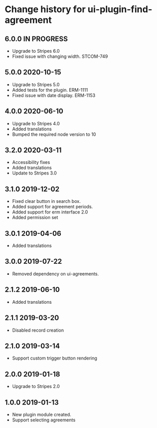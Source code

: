 # Change history for ui-plugin-find-agreement

## 6.0.0 IN PROGRESS
* Upgrade to Stripes 6.0
* Fixed issue with changing width. STCOM-749

## 5.0.0 2020-10-15
* Upgrade to Stripes 5.0
* Added tests for the plugin. ERM-1111
* Fixed issue with date display. ERM-1153

## 4.0.0 2020-06-10
* Upgrade to Stripes 4.0
* Added translations
* Bumped the required node version to 10

## 3.2.0 2020-03-11
* Accessibility fixes
* Added translations
* Update to Stripes 3.0

## 3.1.0 2019-12-02
* Fixed clear button in search box.
* Added support for agreement periods.
* Added support for erm interface 2.0
* Added permission set

## 3.0.1 2019-04-06
* Added translations

## 3.0.0 2019-07-22
* Removed dependency on ui-agreements.

## 2.1.2 2019-06-10
* Added translations

## 2.1.1 2019-03-20
* Disabled record creation

## 2.1.0 2019-03-14
* Support custom trigger button rendering

## 2.0.0 2019-01-18
* Upgrade to Stripes 2.0

## 1.0.0 2019-01-13
* New plugin module created.
* Support selecting agreements
